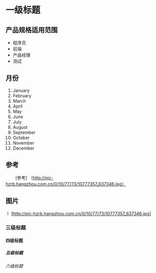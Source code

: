 # 一级标题
## 产品规格适用范围

- 程序员
- 前端
- 产品经理
- 测试

## 月份

1. January
2. February
3. March
4. April
5. May
6. June
7. July
8. August
9. September
10. October
11. November
12. December

## 参考
         [参考] （http://pic-hzrb.hangzhou.com.cn/0/10/77/73/10777357_637346.jpg）

## 图片
！ [http://pic-hzrb.hangzhou.com.cn/0/10/77/73/10777357_637346.jpg]

### 三级标题
#### 四级标题
##### 五级标题
###### 六级标题
